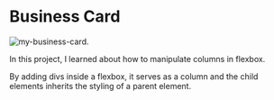 # Business Card

![my-business-card](https://github.com/j-archives/Learn-HTML-CSS/blob/main/web%20screenshots/business-card.png).

In this project, I learned about how to manipulate columns in flexbox.

By adding divs inside a flexbox, it serves as a column and the child elements inherits the styling of a parent element.